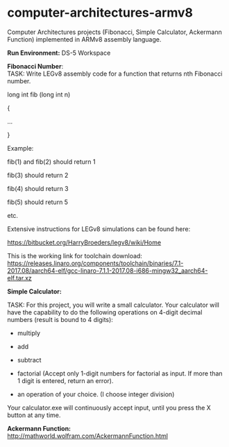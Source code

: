 # computer-architectures-armv8
Computer Architectures projects (Fibonacci, Simple Calculator, Ackermann Function) implemented in ARMv8 assembly language.

**Run Environment:** DS-5 Workspace

**Fibonacci Number**:  
TASK: Write LEGv8 assembly code for a function that returns nth Fibonacci number.  
  
long int fib (long int n)
  
{  
  
...
  
}  
  
Example:  

fib(1) and fib(2) should return 1  

fib(3) should return 2  

fib(4) should return 3  

fib(5) should return 5  

etc. 

Extensive instructions for LEGv8 simulations can be found here:

https://bitbucket.org/HarryBroeders/legv8/wiki/Home

This is the working link for toolchain download: https://releases.linaro.org/components/toolchain/binaries/7.1-2017.08/aarch64-elf/gcc-linaro-7.1.1-2017.08-i686-mingw32_aarch64-elf.tar.xz

**Simple Calculator:**

TASK: For this project, you will write a small calculator. Your calculator will have the capability to do the following operations on 4-digit decimal numbers (result is bound to 4 digits):  

- multiply  

- add  

- subtract  

- factorial (Accept only 1-digit numbers for factorial as input. If more than 1 digit is entered, return an error).  

- an operation of your choice. (I choose integer division)  

Your calculator.exe will continuously accept input, until you press the X button at any time.

**Ackermann Function:**  
http://mathworld.wolfram.com/AckermannFunction.html


